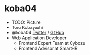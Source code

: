 # koba04

<!-- note

My Twitter and GitHub accounts are @koba04, please follow me!
I work as a frontend developer for Cybozu and I work as a frontend advisor for SmartHR.

I'm also one of the organizers of React.js meetup in Tokyo and a contributor of React.

I've been working with React for 5years.
-->

- TODO: Picture
- Toru Kobayashi
- @koba04 [Twitter](https://twitter.com/koba04) / [GitHub](https://github.com/koba04)
- Web Application Developer
    - Frontend Expert Team at Cybozu
    - Frontend Advisor at SmartHR
